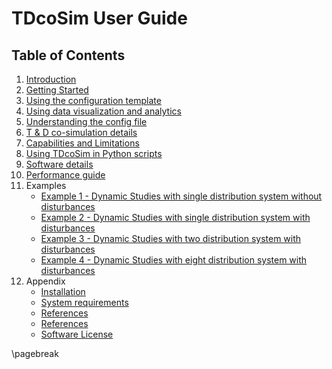 # TDcoSim User Guide
## Table of Contents

1. [Introduction](user_guide_introduction.md)
2. [Getting Started](user_guide_getting_started.md)
3. [Using the configuration template](user_guide_user_interaction.md)
4. [Using data visualization and analytics](user_guide_visualization_analytics.md)
5. [Understanding the config file](user_guide_understanding_config.md)
6. [T & D co-simulation details](user_guide_cosimulation_details.md)
7. [Capabilities and Limitations](user_guide_capability_and_limitations.md)
8. [Using TDcoSim in Python scripts](user_guide_advanced_usage.md)
9. [Software details](user_guide_software_details.md)
10. [Performance guide](user_guide_performance.md)
11. Examples
     * [Example 1 - Dynamic Studies with single distribution system without disturbances](examples/Example_1_system_state_initialization_test.md)
     * [Example 2 - Dynamic Studies with single distribution system with disturbances](examples/Example_2_test_of_DER_RT_and_trip.md)
     * [Example 3 - Dynamic Studies with two distribution system with disturbances](examples/Example_3_test_of_DER_RT_and_trip.md)
     * [Example 4 - Dynamic Studies with eight distribution system with disturbances](examples/Example_4_test_of_DER_RT_and_trip.md)
12. Appendix
     * [Installation](user_guide_installation.md)
     * [System requirements](user_guide_sys_requirements.md)
     * [References](user_guide_references.md)
     * [References](user_guide_DER_parameters.md)
     * [Software License](../../LICENSE.md)

\pagebreak
